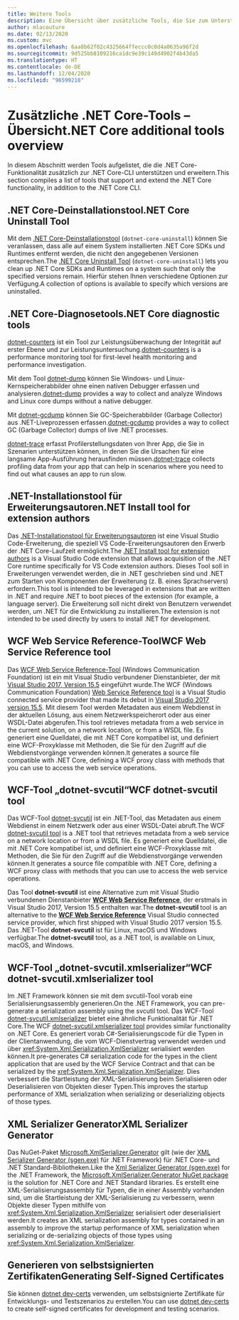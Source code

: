 ```yaml
---
title: Weitere Tools
description: Eine Übersicht über zusätzliche Tools, die Sie zum Unterstützen und Erweitern der .NET Core-Funktionalität installieren können.
author: mlacouture
ms.date: 02/13/2020
ms.custom: mvc
ms.openlocfilehash: 6aa8b62f02c4325664ffeccc0c0d4a0635a96f2d
ms.sourcegitcommit: 9d525bb8109216ca1dc9e39c149d4902f4b43da5
ms.translationtype: HT
ms.contentlocale: de-DE
ms.lasthandoff: 12/04/2020
ms.locfileid: "96599218"
---
```

# <a name="net-core-additional-tools-overview"></a><span data-ttu-id="78631-103">Zusätzliche .NET Core-Tools – Übersicht</span><span class="sxs-lookup"><span data-stu-id="78631-103">.NET Core additional tools overview</span></span>

<span data-ttu-id="78631-104">In diesem Abschnitt werden Tools aufgelistet, die die .NET Core-Funktionalität zusätzlich zur .NET Core-CLI unterstützen und erweitern.</span><span class="sxs-lookup"><span data-stu-id="78631-104">This section compiles a list of tools that support and extend the .NET Core functionality, in addition to the .NET Core CLI.</span></span>

## <a name="net-core-uninstall-tool"></a><span data-ttu-id="78631-105">.NET Core-Deinstallationstool</span><span class="sxs-lookup"><span data-stu-id="78631-105">.NET Core Uninstall Tool</span></span>

<span data-ttu-id="78631-106">Mit dem [.NET Core-Deinstallationstool](https://github.com/dotnet/cli-lab/releases) (`dotnet-core-uninstall`) können Sie veranlassen, dass alle auf einem System installierten .NET Core SDKs und Runtimes entfernt werden, die nicht den angegebenen Versionen entsprechen.</span><span class="sxs-lookup"><span data-stu-id="78631-106">The [.NET Core Uninstall Tool](https://github.com/dotnet/cli-lab/releases) (`dotnet-core-uninstall`) lets you clean up .NET Core SDKs and Runtimes on a system such that only the specified versions remain.</span></span> <span data-ttu-id="78631-107">Hierfür stehen Ihnen verschiedene Optionen zur Verfügung.</span><span class="sxs-lookup"><span data-stu-id="78631-107">A collection of options is available to specify which versions are uninstalled.</span></span>

## <a name="net-core-diagnostic-tools"></a><span data-ttu-id="78631-108">.NET Core-Diagnosetools</span><span class="sxs-lookup"><span data-stu-id="78631-108">.NET Core diagnostic tools</span></span>

<span data-ttu-id="78631-109">[dotnet-counters](../diagnostics/dotnet-counters.md) ist ein Tool zur Leistungsüberwachung der Integrität auf erster Ebene und zur Leistungsuntersuchung.</span><span class="sxs-lookup"><span data-stu-id="78631-109">[dotnet-counters](../diagnostics/dotnet-counters.md) is a performance monitoring tool for first-level health monitoring and performance investigation.</span></span>

<span data-ttu-id="78631-110">Mit dem Tool [dotnet-dump](../diagnostics/dotnet-dump.md) können Sie Windows- und Linux-Kernspeicherabbilder ohne einen nativen Debugger erfassen und analysieren.</span><span class="sxs-lookup"><span data-stu-id="78631-110">[dotnet-dump](../diagnostics/dotnet-dump.md) provides a way to collect and analyze Windows and Linux core dumps without a native debugger.</span></span>

<span data-ttu-id="78631-111">Mit [dotnet-gcdump](../diagnostics/dotnet-gcdump.md) können Sie GC-Speicherabbilder (Garbage Collector) aus .NET-Liveprozessen erfassen.</span><span class="sxs-lookup"><span data-stu-id="78631-111">[dotnet-gcdump](../diagnostics/dotnet-gcdump.md) provides a way to collect GC (Garbage Collector) dumps of live .NET processes.</span></span>

<span data-ttu-id="78631-112">[dotnet-trace](../diagnostics/dotnet-trace.md) erfasst Profilerstellungsdaten von Ihrer App, die Sie in Szenarien unterstützen können, in denen Sie die Ursachen für eine langsame App-Ausführung herausfinden müssen.</span><span class="sxs-lookup"><span data-stu-id="78631-112">[dotnet-trace](../diagnostics/dotnet-trace.md) collects profiling data from your app that can help in scenarios where you need to find out what causes an app to run slow.</span></span>

## <a name="net-install-tool-for-extension-authors"></a><span data-ttu-id="78631-113">.NET-Installationstool für Erweiterungsautoren</span><span class="sxs-lookup"><span data-stu-id="78631-113">.NET Install tool for extension authors</span></span>

<span data-ttu-id="78631-114">Das [.NET-Installationstool für Erweiterungsautoren](https://github.com/dotnet/vscode-dotnet-runtime) ist eine Visual Studio Code-Erweiterung, die speziell VS Code-Erweiterungsautoren den Erwerb der .NET Core-Laufzeit ermöglicht.</span><span class="sxs-lookup"><span data-stu-id="78631-114">The [.NET Install tool for extension authors](https://github.com/dotnet/vscode-dotnet-runtime) is a Visual Studio Code extension that allows acquisition of the .NET Core runtime specifically for VS Code extension authors.</span></span> <span data-ttu-id="78631-115">Dieses Tool soll in Erweiterungen verwendet werden, die in .NET geschrieben sind und .NET zum Starten von Komponenten der Erweiterung (z. B. eines Sprachservers) erfordern.</span><span class="sxs-lookup"><span data-stu-id="78631-115">This tool is intended to be leveraged in extensions that are written in .NET and require .NET to boot pieces of the extension (for example, a language server).</span></span> <span data-ttu-id="78631-116">Die Erweiterung soll nicht direkt von Benutzern verwendet werden, um .NET für die Entwicklung zu installieren.</span><span class="sxs-lookup"><span data-stu-id="78631-116">The extension is not intended to be used directly by users to install .NET for development.</span></span>

## <a name="wcf-web-service-reference-tool"></a><span data-ttu-id="78631-117">WCF Web Service Reference-Tool</span><span class="sxs-lookup"><span data-stu-id="78631-117">WCF Web Service Reference tool</span></span>

<span data-ttu-id="78631-118">Das [WCF Web Service Reference-Tool](wcf-web-service-reference-guide.md) (Windows Communication Foundation) ist ein mit Visual Studio verbundener Dienstanbieter, der mit [Visual Studio 2017, Version 15.5](/visualstudio/releasenotes/vs2017-relnotes-v15.5#WCFTools) eingeführt wurde.</span><span class="sxs-lookup"><span data-stu-id="78631-118">The WCF (Windows Communication Foundation) [Web Service Reference tool](wcf-web-service-reference-guide.md) is a Visual Studio connected service provider that made its debut in [Visual Studio 2017 version 15.5](/visualstudio/releasenotes/vs2017-relnotes-v15.5#WCFTools).</span></span> <span data-ttu-id="78631-119">Mit diesem Tool werden Metadaten aus einem Webdienst in der aktuellen Lösung, aus einem Netzwerkspeicherort oder aus einer WSDL-Datei abgerufen.</span><span class="sxs-lookup"><span data-stu-id="78631-119">This tool retrieves metadata from a web service in the current solution, on a network location, or from a WSDL file.</span></span> <span data-ttu-id="78631-120">Es generiert eine Quelldatei, die mit .NET Core kompatibel ist, und definiert eine WCF-Proxyklasse mit Methoden, die Sie für den Zugriff auf die Webdienstvorgänge verwenden können.</span><span class="sxs-lookup"><span data-stu-id="78631-120">It generates a source file compatible with .NET Core, defining a WCF proxy class with methods that you can use to access the web service operations.</span></span>

## <a name="wcf-dotnet-svcutil-tool"></a><span data-ttu-id="78631-121">WCF-Tool „dotnet-svcutil“</span><span class="sxs-lookup"><span data-stu-id="78631-121">WCF dotnet-svcutil tool</span></span>

<span data-ttu-id="78631-122">Das WCF-Tool [dotnet-svcutil](dotnet-svcutil-guide.md) ist ein .NET-Tool, das Metadaten aus einem Webdienst in einem Netzwerk oder aus einer WSDL-Datei abruft.</span><span class="sxs-lookup"><span data-stu-id="78631-122">The WCF [dotnet-svcutil tool](dotnet-svcutil-guide.md) is a .NET tool that retrieves metadata from a web service on a network location or from a WSDL file.</span></span> <span data-ttu-id="78631-123">Es generiert eine Quelldatei, die mit .NET Core kompatibel ist, und definiert eine WCF-Proxyklasse mit Methoden, die Sie für den Zugriff auf die Webdienstvorgänge verwenden können.</span><span class="sxs-lookup"><span data-stu-id="78631-123">It generates a source file compatible with .NET Core, defining a WCF proxy class with methods that you can use to access the web service operations.</span></span>

<span data-ttu-id="78631-124">Das Tool **dotnet-svcutil** ist eine Alternative zum mit Visual Studio verbundenen Dienstanbieter [**WCF Web Service Reference**](wcf-web-service-reference-guide.md), der erstmals in Visual Studio 2017, Version 15.5 enthalten war.</span><span class="sxs-lookup"><span data-stu-id="78631-124">The **dotnet-svcutil** tool is an alternative to the [**WCF Web Service Reference**](wcf-web-service-reference-guide.md) Visual Studio connected service provider, which first shipped with Visual Studio 2017 version 15.5.</span></span> <span data-ttu-id="78631-125">Das .NET-Tool **dotnet-svcutil** ist für Linux, macOS und Windows verfügbar.</span><span class="sxs-lookup"><span data-stu-id="78631-125">The **dotnet-svcutil** tool, as a .NET tool, is available on Linux, macOS, and Windows.</span></span>

## <a name="wcf-dotnet-svcutilxmlserializer-tool"></a><span data-ttu-id="78631-126">WCF-Tool „dotnet-svcutil.xmlserializer“</span><span class="sxs-lookup"><span data-stu-id="78631-126">WCF dotnet-svcutil.xmlserializer tool</span></span>

<span data-ttu-id="78631-127">Im .NET Framework können sie mit dem svcutil-Tool vorab eine Serialisierungsassembly generieren.</span><span class="sxs-lookup"><span data-stu-id="78631-127">On the .NET Framework, you can pre-generate a serialization assembly using the svcutil tool.</span></span> <span data-ttu-id="78631-128">Das WCF-Tool [dotnet-svcutil.xmlserializer](dotnet-svcutil.xmlserializer-guide.md) bietet eine ähnliche Funktionalität für .NET Core.</span><span class="sxs-lookup"><span data-stu-id="78631-128">The WCF [dotnet-svcutil.xmlserializer tool](dotnet-svcutil.xmlserializer-guide.md) provides similar functionality on .NET Core.</span></span> <span data-ttu-id="78631-129">Es generiert vorab C#-Serialisierungscode für die Typen in der Clientanwendung, die vom WCF-Dienstvertrag verwendet werden und über <xref:System.Xml.Serialization.XmlSerializer> serialisiert werden können.</span><span class="sxs-lookup"><span data-stu-id="78631-129">It pre-generates C# serialization code for the types in the client application that are used by the WCF Service Contract and that can be serialized by the <xref:System.Xml.Serialization.XmlSerializer>.</span></span> <span data-ttu-id="78631-130">Dies verbessert die Startleistung der XML-Serialisierung beim Serialisieren oder Deserialisieren von Objekten dieser Typen.</span><span class="sxs-lookup"><span data-stu-id="78631-130">This improves the startup performance of XML serialization when serializing or deserializing objects of those types.</span></span>

## <a name="xml-serializer-generator"></a><span data-ttu-id="78631-131">XML Serializer Generator</span><span class="sxs-lookup"><span data-stu-id="78631-131">XML Serializer Generator</span></span>

<span data-ttu-id="78631-132">Das NuGet-Paket [Microsoft.XmlSerializer.Generator](https://www.nuget.org/packages/Microsoft.XmlSerializer.Generator) gilt (wie der [XML Serializer Generator (sgen.exe)](../../standard/serialization/xml-serializer-generator-tool-sgen-exe.md) für .NET Framework) für .NET Core- und .NET Standard-Bibliotheken.</span><span class="sxs-lookup"><span data-stu-id="78631-132">Like the [Xml Serializer Generator (sgen.exe)](../../standard/serialization/xml-serializer-generator-tool-sgen-exe.md) for the .NET Framework, the [Microsoft.XmlSerializer.Generator NuGet package](https://www.nuget.org/packages/Microsoft.XmlSerializer.Generator) is the solution for .NET Core and .NET Standard libraries.</span></span> <span data-ttu-id="78631-133">Es erstellt eine XML-Serialisierungsassembly für Typen, die in einer Assembly vorhanden sind, um die Startleistung der XML-Serialisierung zu verbessern, wenn Objekte dieser Typen mithilfe von <xref:System.Xml.Serialization.XmlSerializer> serialisiert oder deserialisiert werden.</span><span class="sxs-lookup"><span data-stu-id="78631-133">It creates an XML serialization assembly for types contained in an assembly to improve the startup performance of XML serialization when serializing or de-serializing objects of those types using <xref:System.Xml.Serialization.XmlSerializer>.</span></span>

## <a name="generating-self-signed-certificates"></a><span data-ttu-id="78631-134">Generieren von selbstsignierten Zertifikaten</span><span class="sxs-lookup"><span data-stu-id="78631-134">Generating Self-Signed Certificates</span></span>

<span data-ttu-id="78631-135">Sie können [dotnet dev-certs](self-signed-certificates-guide.md) verwenden, um selbstsignierte Zertifikate für Entwicklungs- und Testszenarios zu erstellen.</span><span class="sxs-lookup"><span data-stu-id="78631-135">You can use [dotnet dev-certs](self-signed-certificates-guide.md) to create self-signed certificates for development and testing scenarios.</span></span>
